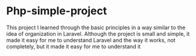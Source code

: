 # Php-simple-project
This project I learned through the basic principles in a way similar to the idea of ​​organization in Laravel. Although the project is small and simple, it made it easy for me to understand Laravel and the way it works, not completely, but it made it easy for me to understand it
